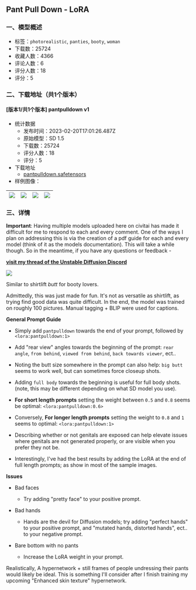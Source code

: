 ## Pant Pull Down - LoRA
### 一、模型概述

- 标签：`photorealistic`, `panties`, `booty`, `woman`
- 下载数：25724
- 收藏人数：4366
- 评论人数：6
- 评分人数：18
- 评分：5

### 二、下载地址（共1个版本）

#### [版本1/共1个版本] pantpulldown v1

- 统计数据
  - 发布时间：2023-02-20T17:01:26.487Z
  - 原始模型：SD 1.5
  - 下载数：25724
  - 评分人数：18
  - 评分：5
- 下载地址
  - [pantpulldown.safetensors](https://civitai.com/api/download/models/13184)
- 样例图像：

| <img src="https://image.civitai.com/xG1nkqKTMzGDvpLrqFT7WA/8184f9be-450c-46ee-841e-dc696d7d6700/width=450/127424.jpeg" /> | <img src="https://image.civitai.com/xG1nkqKTMzGDvpLrqFT7WA/3afe8b67-3077-4333-1c00-631a93203700/width=450/127433.jpeg" /> | <img src="https://image.civitai.com/xG1nkqKTMzGDvpLrqFT7WA/a3f86d27-fc2f-4ce7-6ab7-331b35c12100/width=450/127432.jpeg" /> | <img src="https://image.civitai.com/xG1nkqKTMzGDvpLrqFT7WA/97b03189-726d-4c9b-2c15-419742751000/width=450/127431.jpeg" /> |
| ---- | ---- | ---- | ---- |


### 三、详情
<p><strong>Important</strong>: Having multiple models uploaded here on civitai has made it difficult for me to respond to each and every comment. One of the ways I plan on addressing this is via the creation of a pdf guide for each and every model (think of it as the models documentation). This will take a while though. So in the meantime, if you have any questions or feedback -</p><p><a target="_blank" rel="ugc" href="https://discord.com/channels/1010980909568245801/1073440375336882186"><strong>visit my thread of the Unstable Diffusion Discord</strong></a></p><img src="https://imagecache.civitai.com/xG1nkqKTMzGDvpLrqFT7WA/8adf0eaf-79a9-45f1-cf0b-ef122b125000/width=525/8adf0eaf-79a9-45f1-cf0b-ef122b125000.jpeg" /><p></p><p>Similar to shirtlift <em>butt</em> for booty lovers.</p><p></p><p>Admittedly, this was just made for fun. It's not as versatile as shirtlift, as trying find good data was quite difficult. In the end, the model was trained on roughly 100 pictures. Manual tagging + BLIP were used for captions.</p><p></p><p><strong>General Prompt Guide</strong></p><ul><li><p>Simply add <code>pantpulldown</code> towards the end of your prompt, followed by <code>&lt;lora:pantpulldown:1&gt;</code></p></li><li><p>Add "rear view" angles towards the beginning of the prompt: <code>rear angle</code>, <code>from behind</code>, <code>viewed from behind</code>, <code>back towards viewer</code>, ect..</p></li><li><p>Noting the butt size somewhere in the prompt can also help: <code>big butt</code> seems to work well, but can sometimes force closeup shots.</p></li><li><p>Adding <code>full body</code> towards the beginning is useful for full body shots. (note, this may be different depending on what SD model you use).</p></li><li><p><strong>For short length prompts</strong> setting the weight between <code>0.5</code> and <code>0.8</code> seems be optimal: <code>&lt;lora:pantpulldown:0.6&gt;</code></p></li><li><p>Conversely, <strong>For longer length prompts</strong> setting the weight to <code>0.8</code> and <code>1</code> seems to optimal: <code>&lt;lora:pantpulldown:1&gt;</code></p></li><li><p>Describing whether or not genitals are exposed can help elevate issues where genitals are not generated properly, or are visible when you prefer they not be.</p></li><li><p>Interestingly, I've had the best results by adding the LoRA at the end of full length prompts; as show in most of the sample images.</p></li></ul><p></p><p><strong>Issues</strong></p><ul><li><p>Bad faces</p><ul><li><p>Try adding "pretty face" to your positive prompt.</p></li></ul></li><li><p>Bad hands</p><ul><li><p>Hands are the devil for Diffusion models; try adding "perfect hands" to your positive prompt, and "mutated hands, distorted hands", ect.. to your negative prompt.</p></li></ul></li><li><p>Bare bottom with no pants</p><ul><li><p>Increase the LoRA weight in your prompt.</p></li></ul></li></ul><p></p><p>Realistically, A hypernetwork + still frames of people undressing their pants would likely be ideal. This is something I'll consider after I finish training my upcoming "Enhanced skin texture" hypernetwork.</p><p></p>
